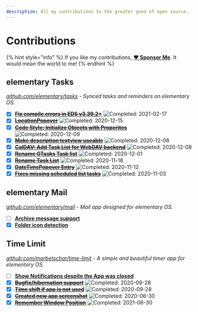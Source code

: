 ```yaml
---
description: All my contributions to the greater good of open source.
---
```


# Contributions

{% hint style="info" %}
If you like my contributions, [**❤️ Sponsor Me**](https://github.com/sponsors/marbetschar). It would mean the world to me!
{% endhint %}

## elementary Tasks

_[github.com/elementary/tasks](https://github.com/elementary/tasks/) - Synced tasks and reminders on elementary OS._

- [x] ~~[**Fix compile errors in EDS v3.39.2+**](https://github.com/elementary/tasks/pull/193)~~ ![Completed: 2021-02-17](https://img.shields.io/badge/completed-2021--02--17-lightgrey?style=social)
- [x] ~~[**LocationPopover**](https://github.com/elementary/tasks/pull/174)~~ ![Completed: 2020-12-15](https://img.shields.io/badge/completed-2020--12--15-lightgrey?style=social)
- [x] ~~[**Code Style: Initialize Objects with Properites**](https://github.com/elementary/tasks/pull/179)~~ ![Completed: 2020-12-09](https://img.shields.io/badge/completed-2020--12--09-lightgrey?style=social)
- [x] ~~[**Make description textview useable**](https://github.com/elementary/tasks/pull/177)~~ ![Completed: 2020-12-08](https://img.shields.io/badge/completed-2020--12--08-lightgrey?style=social)
- [x] ~~[**CalDAV: Add Task List for WebDAV backend**](https://github.com/elementary/tasks/pull/150)~~ ![Completed: 2020-12-08](https://img.shields.io/badge/completed-2020--12--08-lightgrey?style=social)
- [x] ~~[**Rename GTasks Task list**](https://github.com/elementary/tasks/pull/165)~~ ![Completed: 2020-12-01](https://img.shields.io/badge/completed-2020--12--01-lightgrey?style=social)
- [x] ~~[**Rename Task List**](https://github.com/elementary/tasks/pull/153)~~ ![Completed: 2020-11-18](https://img.shields.io/badge/completed-2020--11--18-lightgrey?style=social)
- [x] ~~[**DateTimePopover Entry**](https://github.com/elementary/tasks/pull/159)~~ ![Completed: 2020-11-12](https://img.shields.io/badge/completed-2020--11--12-lightgrey?style=social)
- [x] ~~[**Fixes missing scheduled list tasks**](https://github.com/elementary/tasks/pull/147)~~ ![Completed: 2020-11-03](https://img.shields.io/badge/completed-2020--11--03-lightgrey?style=social)

## elementary Mail

_[github.com/elementary/mail](https://github.com/elementary/mail) - Mail app designed for elementary OS._

- [ ] [**Archive message support**](https://github.com/elementary/mail/pull/542)
- [x] [**Folder icon detection**](https://github.com/elementary/mail/pull/545)

## Time Limit

_[github.com/marbetschar/time-limit](https://github.com/marbetschar/time-limit) - A simple and beautiful timer app for elementary OS._

- [ ] [**Show Notifications despite the App was closed**](https://github.com/marbetschar/time-limit/issues/31)
- [x] ~~[**Bugfix/hibernation support**](https://github.com/marbetschar/time-limit/pull/40)~~ ![Completed: 2020-09-28](https://img.shields.io/badge/completed-2020--09--28-lightgrey?style=social)
- [x] ~~[**Time shift if app is not used**](https://github.com/marbetschar/time-limit/pull/39)~~ ![Completed: 2020-09-28](https://img.shields.io/badge/completed-2020--09--28-lightgrey?style=social)
- [x] ~~[**Created new app screenshot**](https://github.com/marbetschar/time-limit/pull/35)~~ ![Completed: 2020-06-30](https://img.shields.io/badge/completed-2020--06--30-lightgrey?style=social)
- [x] ~~[**Remember Window Position**](https://github.com/marbetschar/time-limit/pull/34)~~ ![Completed: 2021-06-30](https://img.shields.io/badge/completed-2021--06--30-lightgrey?style=social)